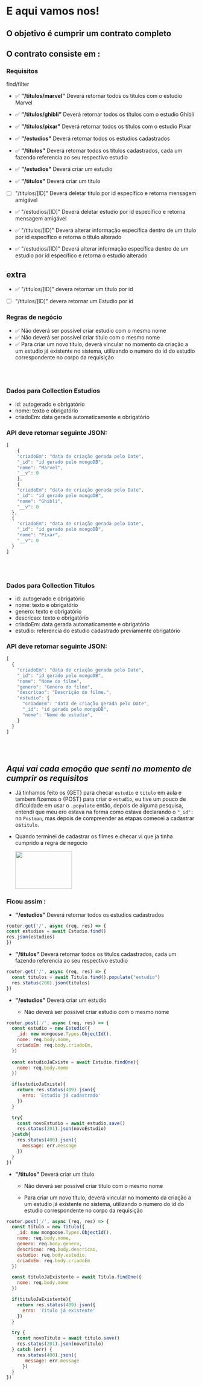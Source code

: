 # E aqui vamos nos!

## O objetivo é cumprir um contrato completo 

## O contrato consiste em :

### Requisitos 
find/filter
- ✅ **"/titulos/marvel"** Deverá retornar todos os títulos com o estudio Marvel
- ✅ **"/titulos/ghibli"** Deverá retornar todos os títulos com o estudio Ghibli
- ✅ **"/titulos/pixar"** Deverá retornar todos os títulos com o estudio Pixar


- ✅   **"/estudios"** Deverá retornar todos os estudios cadastrados
- ✅  **"/titulos"** Deverá retornar todos os títulos cadastrados, cada um fazendo referencia ao seu respectivo estudio

- ✅  **"/estudios"** Deverá criar um estudio 
- ✅  **"/titulos"**  Deverá criar um título 

- [ ]  "/titulos/[ID]" Deverá deletar titulo por id específico e retorna mensagem amigável
- ✅  "/estudios/[ID]" Deverá deletar estudio por id específico e retorna mensagem amigável

- ✅  "/titulos/[ID]" Deverá alterar informação específica dentro de um titulo por id específico e retorna o título alterado
- ✅  "/estudios/[ID]" Deverá alterar informação específica dentro de um estudio por id específico e retorna o estudio alterado

## extra
- ✅ "/titulos/[ID]" devera retornar um titulo por id
- [ ] "/titulos/[ID]" devera retornar um Estudio por id

### Regras de negócio

- ✅  Não deverá ser possível criar estudio com o mesmo nome
- ✅  Não deverá ser possível criar título com o mesmo nome
- ✅  Para criar um novo título, deverá vincular no momento da criação a um estudio já existente no sistema, utilizando o numero do id do estudio correspondente no corpo da requisição

<br>
<br>

### Dados para Collection Estudios

- id: autogerado e obrigatório
- nome: texto e obrigatório
- criadoEm: data gerada automaticamente e obrigatório


### API deve retornar seguinte JSON:

```jsx
[
    {
    "criadoEm": "data de criação gerada pelo Date",
    "_id": "id gerado pelo mongoDB",
    "nome": "Marvel",
    "__v": 0
    },
    {
    "criadoEm": "data de criação gerada pelo Date",
    "_id": "id gerado pelo mongoDB",
    "nome": "Ghibli",
    "__v": 0
  },
  {
    "criadoEm": "data de criação gerada pelo Date",
    "_id": "id gerado pelo mongoDB",
    "nome": "Pixar",
    "__v": 0
  }
]
```
<br>
<br>

### Dados para Collection Titulos

- id: autogerado e obrigatório
- nome: texto e obrigatório
- genero: texto e obrigatório
- descricao: texto e obrigatório
- criadoEm: data gerada automaticamente e obrigatório
- estudio: referencia do estudio cadastrado previamente obrigatório


### API deve retornar seguinte JSON:

```jsx
[
  {
    "criadoEm": "data de criação gerada pelo Date",
    "_id": "id gerado pelo mongoDB",
    "nome": "Nome do filme",
    "genero": "Genero do filme",
    "descricao": "Descrição do filme.",
    "estudio": {
      "criadoEm": "data de criação gerada pelo Date",
      "_id": "id gerado pelo mongoDB",
      "nome": "Nome do estudio",
    }
  }
]
```
<br>
<br>



## *Aqui vai cada emoção que senti no momento de cumprir os requisitos*
* Já tinhamos feito os {GET} para checar `estudio` e `titulo` em aula e tambem fizemos o {POST} para criar o `estudio`, eu tive um pouco de dificuldade em usar o `.populate` então, depois de alguma pesquisa, entendi que meu ero estava na forma como estava declarando o `"_id":` no `Postman`, mas depois de compreender as etapas comecei a cadastrar os`titulo`. 

* Quando terminei de cadastrar os filmes e checar vi que ja tinha cumprido a regra de negocio 

  <img src="https://media.giphy.com/media/43VhxnrEOQ44U/giphy.gif" width="150" height="100" />


 ### Ficou assim : 
  * **"/estudios"** Deverá retornar todos os estudios cadastrados
  ```javascript
  router.get('/', async (req, res) => {
  const estudios = await Estudio.find()
  res.json(estudios)
  })
```
* **"/titulos"** Deverá retornar todos os títulos cadastrados, cada um fazendo referencia ao seu respectivo estudio

```javascript
router.get('/', async (req, res) => {
  const titulos = await Titulo.find().populate("estudio")
  res.status(200).json(titulos)
})
```
* **"/estudios"** Deverá criar um estudio 

  * Não deverá ser possível criar estudio com o mesmo nome

```javascript
router.post('/', async (req, res) => {
  const estudio = new Estudio({
    _id: new mongoose.Types.ObjectId(),
    nome: req.body.nome,
    criadoEm: req.body.criadoEm,
  })
 
  const estudioJaExiste = await Estudio.findOne({
    nome: req.body.nome
  })

  if(estudioJaExiste){
    return res.status(409).json({
      erro: 'Estudio já cadastrado'
    })
  }

  try{
    const novoEstudio = await estudio.save()
    res.status(201).json(novoEstudio)
  }catch{
    res.status(400).json({
      message: err.message
    })
  }
})
```

* **"/titulos"**  Deverá criar um título 

  * Não deverá ser possível criar título com o mesmo nome
  
  * Para criar um novo título, deverá vincular no momento da criação a um estudio já existente no sistema, utilizando o numero do id do estudio correspondente no corpo da requisição

```javascript
router.post('/', async (req, res) => {
  const titulo = new Titulo({
    _id: new mongoose.Types.ObjectId(),
    nome: req.body.nome,
    genero: req.body.genero,
    descricao: req.body.descricao,
    estudio: req.body.estudio,
    criadoEm: req.body.criadoEm
  })

  const tituloJaExistente = await Titulo.findOne({
    nome: req.body.nome
  })

  if(tituloJaExistente){
    return res.status(409).json({
      erro: 'Titulo já existente'
    })
  }

  try {
    const novoTitulo = await titulo.save()
    res.status(201).json(novoTitulo)
  } catch (err) {
    res.status(400).json({
       message: err.message
      })
  }
})
```
